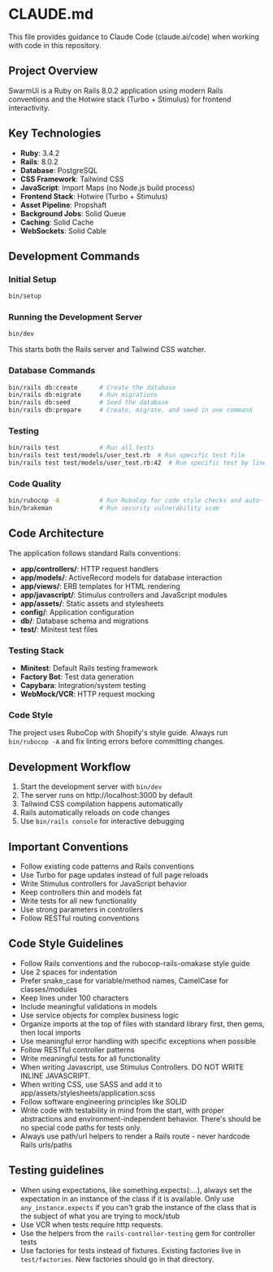 # CLAUDE.md

This file provides guidance to Claude Code (claude.ai/code) when working with code in this repository.

## Project Overview

SwarmUi is a Ruby on Rails 8.0.2 application using modern Rails conventions and the Hotwire stack (Turbo + Stimulus) for frontend interactivity.

## Key Technologies

- **Ruby**: 3.4.2
- **Rails**: 8.0.2
- **Database**: PostgreSQL
- **CSS Framework**: Tailwind CSS
- **JavaScript**: Import Maps (no Node.js build process)
- **Frontend Stack**: Hotwire (Turbo + Stimulus)
- **Asset Pipeline**: Propshaft
- **Background Jobs**: Solid Queue
- **Caching**: Solid Cache
- **WebSockets**: Solid Cable

## Development Commands

### Initial Setup
```bash
bin/setup
```

### Running the Development Server
```bash
bin/dev
```
This starts both the Rails server and Tailwind CSS watcher.

### Database Commands
```bash
bin/rails db:create      # Create the database
bin/rails db:migrate     # Run migrations
bin/rails db:seed        # Seed the database
bin/rails db:prepare     # Create, migrate, and seed in one command
```

### Testing
```bash
bin/rails test           # Run all tests
bin/rails test test/models/user_test.rb  # Run specific test file
bin/rails test test/models/user_test.rb:42  # Run specific test by line number
```

### Code Quality
```bash
bin/rubocop -A           # Run RuboCop for code style checks and auto-fix violations
bin/brakeman             # Run security vulnerability scan
```

## Code Architecture

The application follows standard Rails conventions:

- **app/controllers/**: HTTP request handlers
- **app/models/**: ActiveRecord models for database interaction
- **app/views/**: ERB templates for HTML rendering
- **app/javascript/**: Stimulus controllers and JavaScript modules
- **app/assets/**: Static assets and stylesheets
- **config/**: Application configuration
- **db/**: Database schema and migrations
- **test/**: Minitest test files

### Testing Stack
- **Minitest**: Default Rails testing framework
- **Factory Bot**: Test data generation
- **Capybara**: Integration/system testing
- **WebMock/VCR**: HTTP request mocking

### Code Style
The project uses RuboCop with Shopify's style guide. Always run `bin/rubocop -A` and fix linting errors before committing changes.

## Development Workflow

1. Start the development server with `bin/dev`
2. The server runs on http://localhost:3000 by default
3. Tailwind CSS compilation happens automatically
4. Rails automatically reloads on code changes
5. Use `bin/rails console` for interactive debugging

## Important Conventions

- Follow existing code patterns and Rails conventions
- Use Turbo for page updates instead of full page reloads
- Write Stimulus controllers for JavaScript behavior
- Keep controllers thin and models fat
- Write tests for all new functionality
- Use strong parameters in controllers
- Follow RESTful routing conventions

## Code Style Guidelines

- Follow Rails conventions and the rubocop-rails-omakase style guide
- Use 2 spaces for indentation
- Prefer snake_case for variable/method names, CamelCase for classes/modules
- Keep lines under 100 characters
- Include meaningful validations in models
- Use service objects for complex business logic
- Organize imports at the top of files with standard library first, then gems, then local imports
- Use meaningful error handling with specific exceptions when possible
- Follow RESTful controller patterns
- Write meaningful tests for all functionality
- When writing Javascript, use Stimulus Controllers. DO NOT WRITE INLINE JAVASCRIPT.
- When writing CSS, use SASS and add it to app/assets/stylesheets/application.scss
- Follow software engineering principles like SOLID
- Write code with testability in mind from the start, with proper abstractions and environment-independent behavior. There's should be no special code paths for tests only.
- Always use path/url helpers to render a Rails route - never hardcode Rails urls/paths

## Testing guidelines
- When using expectations, like something.expects(:...), always set the expectation in an instance of the class if it is available. Only use `any_instance.expects` if you can't grab the instance of the class that is the subject of what you are trying to mock/stub
- Use VCR when tests require http requests.
- Use the helpers from the `rails-controller-testing` gem for controller tests
- Use factories for tests instead of fixtures. Existing factories live in `test/factories`. New factories should go in that directory.
